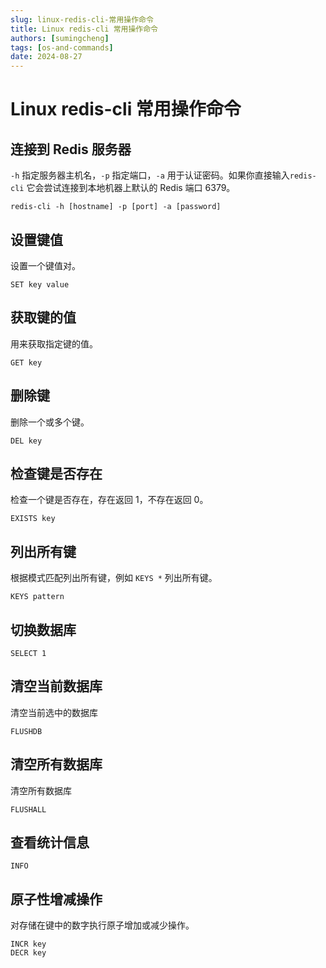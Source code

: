 ```yaml
---
slug: linux-redis-cli-常用操作命令
title: Linux redis-cli 常用操作命令
authors: [sumingcheng]
tags: [os-and-commands]
date: 2024-08-27
---
```


# Linux redis-cli 常用操作命令



 

## 连接到 Redis 服务器  

`-h` 指定服务器主机名，`-p` 指定端口，`-a` 用于认证密码。如果你直接输入`redis-cli` 它会尝试连接到本地机器上默认的 Redis 端口 6379。

```
redis-cli -h [hostname] -p [port] -a [password]
```
## 设置键值  

设置一个键值对。

```
SET key value
```
## 获取键的值  

用来获取指定键的值。

```
GET key
```
## 删除键  

删除一个或多个键。

```
DEL key
```
## 检查键是否存在  

检查一个键是否存在，存在返回 1，不存在返回 0。

```
EXISTS key
```
## 列出所有键  

根据模式匹配列出所有键，例如 `KEYS *` 列出所有键。

```
KEYS pattern
```
## 切换数据库  
```
SELECT 1
```
## 清空当前数据库  

清空当前选中的数据库

```
FLUSHDB
```
## 清空所有数据库  

清空所有数据库

```
FLUSHALL
```
## 查看统计信息  
```
INFO
```
## 原子性增减操作  

对存储在键中的数字执行原子增加或减少操作。

```
INCR key
DECR key
```